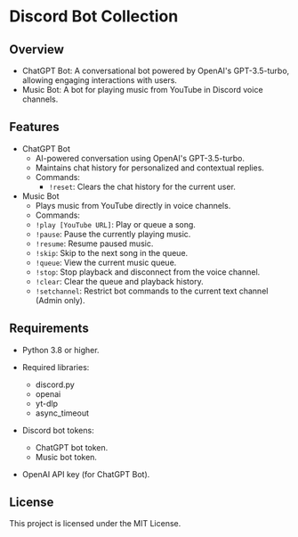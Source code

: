 # Discord Bot Collection

## Overview
- ChatGPT Bot: A conversational bot powered by OpenAI's GPT-3.5-turbo, allowing engaging interactions with users.
- Music Bot: A bot for playing music from YouTube in Discord voice channels.

## Features
- ChatGPT Bot
    - AI-powered conversation using OpenAI's GPT-3.5-turbo.
    - Maintains chat history for personalized and contextual replies.
    - Commands:
        - `!reset`: Clears the chat history for the current user.
- Music Bot
    - Plays music from YouTube directly in voice channels.
    - Commands:
    - `!play [YouTube URL]`: Play or queue a song.
    - `!pause`: Pause the currently playing music.
    - `!resume`: Resume paused music.
    - `!skip`: Skip to the next song in the queue.
    - `!queue`: View the current music queue.
    - `!stop`: Stop playback and disconnect from the voice channel.
    - `!clear`: Clear the queue and playback history.
    - `!setchannel`: Restrict bot commands to the current text channel (Admin only).

## Requirements
- Python 3.8 or higher.

- Required libraries:
    - discord.py
    - openai
    - yt-dlp
    - async_timeout

- Discord bot tokens:
    - ChatGPT bot token.
    - Music bot token.

- OpenAI API key (for ChatGPT Bot).

## License
This project is licensed under the MIT License.
